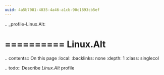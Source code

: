 ```yaml
---
uuid: 4a5b7081-4035-4a46-a1cb-90c1893cb5ef
---
```

.. _profile-Linux.Alt:

==========
Linux.Alt
==========

.. contents:: On this page
    :local:
    :backlinks: none
    :depth: 1
    :class: singlecol

.. todo::
    Describe *Linux.Alt* profile

